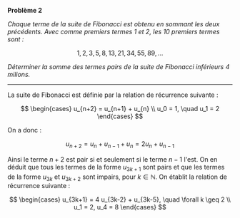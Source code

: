 **Problème 2**

_Chaque terme de la suite de Fibonacci est obtenu en sommant les deux précédents. Avec comme premiers termes $1$ et $2$, les $10$ premiers termes sont :_

$$
1, 2, 3, 5, 8, 13, 21, 34, 55, 89, \dots 
$$

_Déterminer la somme des termes pairs de la suite de Fibonacci inférieurs $4$ milions._

___

La suite de Fibonacci est définie par la relation de récurrence suivante :

$$
\begin{cases}
u_{n+2} = u_{n+1} + u_{n} \\
u_0 = 1, \quad u_1 = 2
\end{cases}
$$

On a donc :

$$
u_{n+2} = u_{n} + u_{n-1} + u_{n} = 2u_{n} + u_{n-1}
$$

Ainsi le terme $n+2$ est pair si et seulement si le terme $n-1$ l'est. On en déduit que tous les termes de la forme $u_{3k+1}$ sont pairs et que les termes de la forme $u_{3k}$ et $u_{3k+2}$ sont impairs, pour $k \in \mathbb{N}$. On établit la relation de récurrence suivante :

$$
\begin{cases}
    u_{3k+1} = 4 u_{3k-2} + u_{3k-5}, \quad \forall k \geq 2  \\
    u_1 = 2, u_4 = 8
\end{cases}
$$